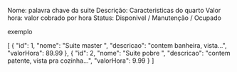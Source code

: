 Nome: palavra chave da suite
Descrição: Caracteristicas do quarto
Valor hora: valor cobrado por hora
Status: Disponivel / Manutenção / Ocupado


exemplo

[
	{
		"id": 1,
		"nome": "Suite master ",
		"descricao": "contem banheira, vista...",
		"valorHora": 89.99
	},
	{
		"id": 2,
		"nome": "Suite pobre ",
		"descricao": "contem patente, vista pra cozinha...",
		"valorHora": 9.99
	}
]

